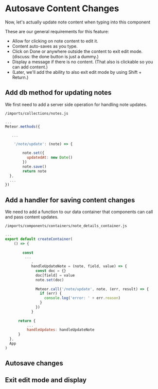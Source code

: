 # Autosave Content Changes

Now, let's actually update note content when typing into this component

These are our general requirements for this feature:

- Allow for clicking on note content to edit it.
- Content auto-saves as you type.
- Click on Done or anywhere outside the content to exit edit mode. (discuss: the done button is just a dummy.)
- Display a message if there is no content. (That also is clickable so you can add content.)
- (Later, we'll add the ability to also exit edit mode by using Shift + Return.)

## Add db method for updating notes
We first need to add a server side operation for handling note updates.

``` /imports/collections/notes.js ```

```js
...
Meteor.methods({

   ...

	'/note/update': (note) => {

		note.set({
		  updatedAt: new Date()
		})
		note.save()
		return note
  },
  ...
})
```


## Add a handler for saving content changes

We need to add a function to our data container that components can call and pass content updates.

``` /imports/components/containers/note_details_container.js ```

```js
...
export default createContainer(
	() => {
		
		const
         ...
			,
			handleUpdateNote = (note, field, value) => {
			  const doc = {}
			  doc[field] = value
			  note.set(doc)
		
		      Meteor.call('/note/update', note, (err, result) => {
	            if (err) {
	              console.log('error: ' + err.reason)
	            }
	          })
		    }
	  
	  return {
          ...
		  handleUpdates: handleUpdateNote
	  }
  },
  App
)
```


## Autosave changes


## Exit edit mode and display

